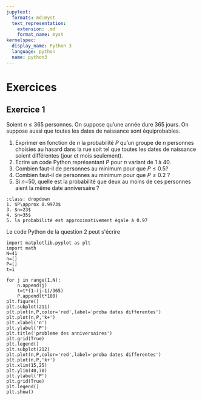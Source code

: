 ```yaml
---
jupytext:
  formats: md:myst
  text_representation:
    extension: .md
    format_name: myst
kernelspec:
  display_name: Python 3
  language: python
  name: python3
---
```


# Exercices

## Exercice 1

Soient $n\leq 365$ personnes. On suppose qu’une année dure 365 jours. On suppose aussi que toutes les dates de naissance sont équiprobables.
1. Exprimer en fonction de $n$ la probabilité $P$ qu’un groupe de $n$ personnes choisies au hasard dans la rue soit tel que toutes les dates de naissance soient différentes (jour et mois seulement).
2. Ecrire un code Python représentant $P$ pour $n$ variant de 1 à 40.
3. Combien faut-il de personnes au minimum pour que $P\leq 0.5$?
4. Combien faut-il de personnes au minimum pour que $P\leq 0.2$ ?
5. Si $n$=50, quelle est la probabilité que deux au moins de ces personnes aient la même date anniversaire ?


````{admonition} Solution
:class: dropdown
1. $P\approx 0.9973$
3. $n=23$
4. $n=35$
5. la probabilité est approximativement égale à 0.97
````

Le code Python de la question 2 peut s'écrire
```{code-cell} ipython3
import matplotlib.pyplot as plt 
import math
N=41 
n=[]
P=[]
t=1

for j in range(1,N):
    n.append(j)
    t=t*(1-(j-1)/365) 
    P.append(t*100) 
plt.figure()
plt.subplot(211)
plt.plot(n,P,color='red',label='proba dates differentes')
plt.plot(n,P,'k+')
plt.xlabel('n')
plt.ylabel('P')
plt.title('probleme des anniversaires')
plt.grid(True)
plt.legend()
plt.subplot(212)
plt.plot(n,P,color='red',label='proba dates differentes')
plt.plot(n,P,'k+')
plt.xlim(15,25)
plt.ylim(40,70)
plt.ylabel('P') 
plt.grid(True) 
plt.legend()
plt.show()
```





